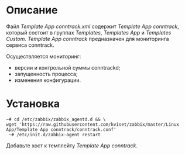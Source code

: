 # Описание
Файл *Template App conntrack.xml* содержит *Template App conntrack*, который состоит в группах *Templates*, *Templates App* и *Templates Custom*. 
*Template App conntrack* предназначен для мониторинга сервиса conntrack.

Осуществляется мониторинг:
- версии и контрольной суммы conntrackd;
- запущенность процесса;
- изменения конфигурации.

# Установка
```
~# cd /etc/zabbix/zabbix_agentd.d && \
wget 'https://raw.githubusercontent.com/kviset/zabbix/master/Linux App/Template App conntrack/conntrack.conf'
 ~# /etc/init.d/zabbix-agent restart
```

Добавьте хост к темплейту *Template App conntrack*.
